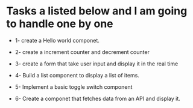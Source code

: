 # Tasks a listed below and I am going to handle one by one

* 1- create a Hello world componet.

* 2- create a increment counter and decrement counter

* 3- create a form that take user input and display it in the real time

* 4- Build a list component to display a list of items.  
 
* 5- Implement a basic toggle switch component 

* 6- Create a componet that fetches data from an API and display it.